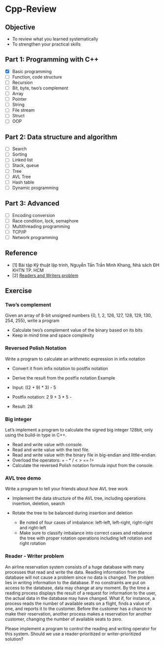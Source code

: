 # Cpp-Review

## Objective

- To review what you learned systematically
- To strengthen your practical skills

## Part 1: Programming with C++

- [x] Basic programming
- [ ] Function, code structure
- [ ] Recursion
- [ ] Bit, byte, two’s complement
- [ ] Array
- [ ] Pointer
- [ ] String
- [ ] File stream
- [ ] Struct
- [ ] OOP

## Part 2: Data structure and algorithm

- [ ] Search
- [ ] Sorting
- [ ] Linked list
- [ ] Stack, queue
- [ ] Tree
- [ ] AVL Tree
- [ ] Hash table
- [ ] Dynamic programming

## Part 3: Advanced

- [ ] Encoding conversion
- [ ] Race condition, lock, semaphore
- [ ] Multithreading programming
- [ ] TCP/IP
- [ ] Network programming

## Reference
- [1] Bài tập Kỹ thuật lập trình, Nguyễn Tấn Trần Minh Khang, Nhà sách ĐH KHTN TP. HCM
- [2] [Readers and Writers problem](http://denninginstitute.com/modules/ipc/aqua/readers.html#:~:text=A%20practical%20example%20of%20a,information%20to%20the%20data%20base.)

## Exercise

### Two’s complement
Given an array of 8-bit unsigned numbers {0, 1, 2, 126, 127, 128, 129, 130, 254, 255}, write a program
- Calculate two’s complement value of the binary based on its bits
- Keep in mind time and space complexity

### Reversed Polish Notation
Write a program to calculate an arithmetic expression in infix notation
- Convert it from infix notation to postfix notation
- Derive the result from the postfix notation
Example

- Input: ((2 + 9) * 3) - 5
- Postfix notation: 2 9 + 3 * 5 -
- Result: 28

### Big integer
Let’s implement a program to calculate the signed big integer 128bit, only using the build-in type in C++.
- Read and write value with console.
- Read and write value with the text file.
- Read and write value with the binary file in big-endian and little-endian.
- Overload the operators: + - * / < > == !=
- Calculate the reversed Polish notation formula input from the console.

### AVL tree demo
Write a program to tell your friends about how AVL tree work

- Implement the data structure of the AVL tree, including operations insertion, deletion, search

- Rotate the tree to be balanced during insertion and deletion
    - Be noted of four cases of imbalance: left-left, left-right, right-right and right-left
    - Make sure to classify imbalance into correct cases and rebalance the tree with proper rotation operations including left rotation and right rotation

### Reader - Writer problem

An airline reservation system consists of a huge database with many processes that read and write the data. Reading information from the database will not cause a problem since no data is changed. The problem lies in writing information to the database. If no constraints are put on access to the database, data may change at any moment. By the time a reading process displays the result of a request for information to the user, the actual data in the database may have changed. What if, for instance, a process reads the number of available seats on a flight, finds a value of one, and reports it to the customer. Before the customer has a chance to make their reservation, another process makes a reservation for another customer, changing the number of available seats to zero.

Please implement a program to control the reading and writing operator for this system. Should we use a reader-prioritized or writer-prioritized solution?